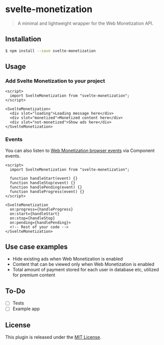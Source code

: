 # svelte-monetization

> A minimal and lightweight wrapper for the Web Monetization API.

## Installation

```bash
$ npm install --save svelte-monetization
```

## Usage

### Add Svelte Monetization to your project

```svelte
<script>
  import SvelteMonetization from "svelte-monetization";
</script>

<SvelteMonetization>
  <div slot="loading">Loading message here</div>
  <div slot="monetized">Monetized content here</div>
  <div slot="not-monetized">Show ads here</div>
</SvelteMonetization>
```

### Events

You can also listen to [Web Monetization browser events](https://webmonetization.org/docs/api#browser-events) via Component events.

```svelte
<script>
  import SvelteMonetization from "svelte-monetization";

  function handleStart(event) {}
  function handleStop(event) {}
  function handlePending(event) {}
  function handleProgress(event) {}
</script>

<SvelteMonetization
  on:progress={handleProgress}
  on:start={handleStart}
  on:stop={handleStop}
  on:pending={handlePending}>
  <!-- Rest of your code -->
</SvelteMonetization>
```

## Use case examples

- Hide existing ads when Web Monetization is enabled
- Content that can be viewed only when Web Monetization is enabled
- Total amount of payment stored for each user in database etc, utilized for premium content

## To-Do

- [ ] Tests
- [ ] Example app

## License

This plugin is released under the [MIT License](LICENSE.md).
